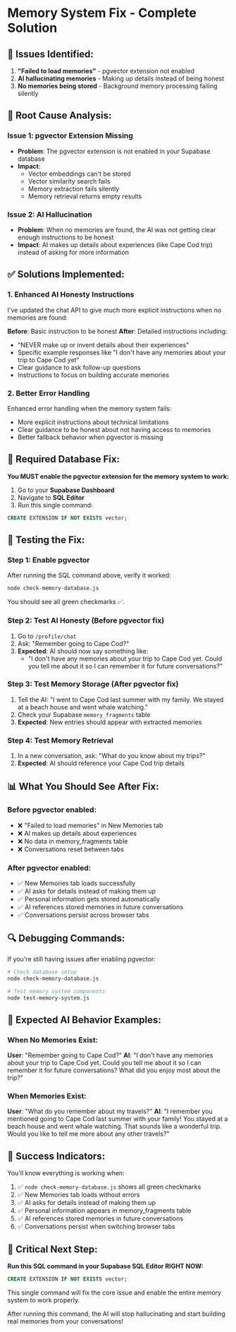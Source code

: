 # Memory System Fix - Complete Solution

## 🚨 **Issues Identified:**

1. **"Failed to load memories"** - pgvector extension not enabled
2. **AI hallucinating memories** - Making up details instead of being honest
3. **No memories being stored** - Background memory processing failing silently

## 🔧 **Root Cause Analysis:**

### Issue 1: pgvector Extension Missing
- **Problem**: The pgvector extension is not enabled in your Supabase database
- **Impact**: 
  - Vector embeddings can't be stored
  - Vector similarity search fails
  - Memory extraction fails silently
  - Memory retrieval returns empty results

### Issue 2: AI Hallucination
- **Problem**: When no memories are found, the AI was not getting clear enough instructions to be honest
- **Impact**: AI makes up details about experiences (like Cape Cod trip) instead of asking for more information

## ✅ **Solutions Implemented:**

### 1. Enhanced AI Honesty Instructions
I've updated the chat API to give much more explicit instructions when no memories are found:

**Before**: Basic instruction to be honest
**After**: Detailed instructions including:
- "NEVER make up or invent details about their experiences"
- Specific example responses like "I don't have any memories about your trip to Cape Cod yet"
- Clear guidance to ask follow-up questions
- Instructions to focus on building accurate memories

### 2. Better Error Handling
Enhanced error handling when the memory system fails:
- More explicit instructions about technical limitations
- Clear guidance to be honest about not having access to memories
- Better fallback behavior when pgvector is missing

## 🚀 **Required Database Fix:**

**You MUST enable the pgvector extension for the memory system to work:**

1. Go to your **Supabase Dashboard**
2. Navigate to **SQL Editor**
3. Run this single command:
```sql
CREATE EXTENSION IF NOT EXISTS vector;
```

## 🧪 **Testing the Fix:**

### Step 1: Enable pgvector
After running the SQL command above, verify it worked:
```bash
node check-memory-database.js
```
You should see all green checkmarks ✅.

### Step 2: Test AI Honesty (Before pgvector fix)
1. Go to `/profile/chat`
2. Ask: "Remember going to Cape Cod?"
3. **Expected**: AI should now say something like:
   - "I don't have any memories about your trip to Cape Cod yet. Could you tell me about it so I can remember it for future conversations?"

### Step 3: Test Memory Storage (After pgvector fix)
1. Tell the AI: "I went to Cape Cod last summer with my family. We stayed at a beach house and went whale watching."
2. Check your Supabase `memory_fragments` table
3. **Expected**: New entries should appear with extracted memories

### Step 4: Test Memory Retrieval
1. In a new conversation, ask: "What do you know about my trips?"
2. **Expected**: AI should reference your Cape Cod trip details

## 📊 **What You Should See After Fix:**

### Before pgvector enabled:
- ❌ "Failed to load memories" in New Memories tab
- ❌ AI makes up details about experiences
- ❌ No data in memory_fragments table
- ❌ Conversations reset between tabs

### After pgvector enabled:
- ✅ New Memories tab loads successfully
- ✅ AI asks for details instead of making them up
- ✅ Personal information gets stored automatically
- ✅ AI references stored memories in future conversations
- ✅ Conversations persist across browser tabs

## 🔍 **Debugging Commands:**

If you're still having issues after enabling pgvector:

```bash
# Check database setup
node check-memory-database.js

# Test memory system components
node test-memory-system.js
```

## 📝 **Expected AI Behavior Examples:**

### When No Memories Exist:
**User**: "Remember going to Cape Cod?"
**AI**: "I don't have any memories about your trip to Cape Cod yet. Could you tell me about it so I can remember it for future conversations? What did you enjoy most about the trip?"

### When Memories Exist:
**User**: "What do you remember about my travels?"
**AI**: "I remember you mentioned going to Cape Cod last summer with your family! You stayed at a beach house and went whale watching. That sounds like a wonderful trip. Would you like to tell me more about any other travels?"

## 🎯 **Success Indicators:**

You'll know everything is working when:
1. ✅ `node check-memory-database.js` shows all green checkmarks
2. ✅ New Memories tab loads without errors
3. ✅ AI asks for details instead of making them up
4. ✅ Personal information appears in memory_fragments table
5. ✅ AI references stored memories in future conversations
6. ✅ Conversations persist when switching browser tabs

## 🚨 **Critical Next Step:**

**Run this SQL command in your Supabase SQL Editor RIGHT NOW:**
```sql
CREATE EXTENSION IF NOT EXISTS vector;
```

This single command will fix the core issue and enable the entire memory system to work properly.

After running this command, the AI will stop hallucinating and start building real memories from your conversations!